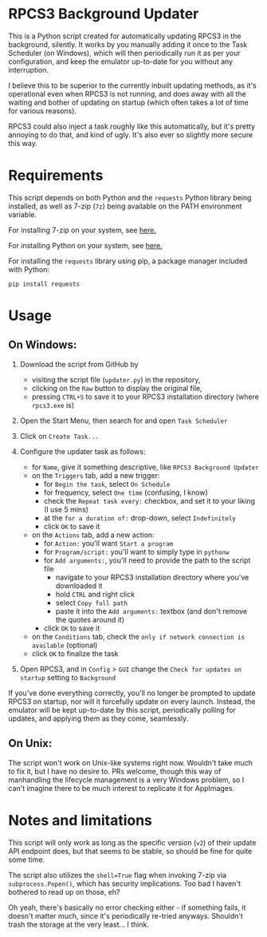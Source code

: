 # RPCS3 Background Updater

This is a Python script created for automatically updating RPCS3 in the background, silently. It works by you manually adding it once to the Task Scheduler (on Windows), which will then periodically run it as per your configuration, and keep the emulator up-to-date for you without any interruption.

I believe this to be superior to the currently inbuilt updating methods, as it's operational even when RPCS3 is not running, and does away with all the waiting and bother of updating on startup (which often takes a lot of time for various reasons).

RPCS3 could also inject a task roughly like this automatically, but it's pretty annoying to do that, and kind of ugly. It's also ever so slightly more secure this way.

# Requirements

This script depends on both Python and the `requests` Python library being installed, as well as 7-zip (`7z`) being available on the PATH environment variable.

For installing 7-zip on your system, see [here.](https://www.7-zip.org/download.html)

For installing Python on your system, see [here.](https://www.python.org/downloads/)

For installing the `requests` library using pip, a package manager included with Python:

```
pip install requests
```

# Usage

## On Windows:

1. Download the script from GitHub by
   * visiting the script file (`updater.py`) in the repository,
   * clicking on the `Raw` button to display the original file,
   * pressing `CTRL+S` to save it to your RPCS3 installation directory (where `rpcs3.exe` is)

2. Open the Start Menu, then search for and open `Task Scheduler`

3. Click on `Create Task...`

4. Configure the updater task as follows:
   * for `Name`, give it something descriptive, like `RPCS3 Background Updater`
   * on the `Triggers` tab, add a new trigger:
     * for `Begin the task`, select `On Schedule`
     * for frequency, select `One time` (confusing, I know)
     * check the `Repeat task every:` checkbox, and set it to your liking (I use 5 mins)
     * at the `for a duration of:` drop-down, select `Indefinitely`
     * click `OK` to save it
   * on the `Actions` tab, add a new action:
     * for `Action:` you'll want `Start a program`
     * for `Program/script:` you'll want to simply type in `pythonw`
     * for `Add arguments:`, you'll need to provide the path to the script file
       * navigate to your RPCS3 installation directory where you've downloaded it
       * hold `CTRL` and right click
       * select `Copy full path`
       * paste it into the `Add arguments:` textbox (and don't remove the quotes around it)
     * click `OK` to save it
   * on the `Conditions` tab, check the `only if network connection is available` (optional)
   * click `OK` to finalize the task

5. Open RPCS3, and in `Config` > `GUI` change the `Check for updates on startup` setting to `Background`

If you've done everything correctly, you'll no longer be prompted to update RPCS3 on startup, nor will it forcefully update on every launch. Instead, the emulator will be kept up-to-date by this script, periodically polling for updates, and applying them as they come, seamlessly.

## On Unix:

The script won't work on Unix-like systems right now. Wouldn't take much to fix it, but I have no desire to. PRs welcome, though this way of manhandling the lifecycle management is a very Windows problem, so I can't imagine there to be much interest to replicate it for AppImages.

# Notes and limitations

This script will only work as long as the specific version (`v2`) of their update API endpoint does, but that seems to be stable, so should be fine for quite some time.

The script also utilizes the `shell=True` flag when invoking 7-zip via `subprocess.Popen()`, which has security implications. Too bad I haven't bothered to read up on those, eh?

Oh yeah, there's basically no error checking either - if something fails, it doesn't matter much, since it's periodically re-tried anyways. Shouldn't trash the storage at the very least... I think.